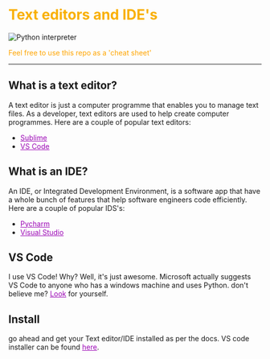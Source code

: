 # <span style="color:#f9b000">Text editors and IDE's</span>

![Python interpreter](https://static.didcoding.com/media/tutorials/become-a-python-pro/Python_course.jpg "Python interpreter")


<span style="color:Orange">Feel free to use this repo as a 'cheat sheet'</span>
***

## What is a text editor?
A text editor is just a computer programme that enables you to manage text files. As a developer, text editors are used to help create computer programmes. Here are a couple of popular text editors:
* <a href="https://www.sublimetext.com/" style="color: #9c07b6">Sublime</a>
* <a href="https://code.visualstudio.com/" style="color: #9c07b6">VS Code</a>


## What is an IDE?
An IDE, or Integrated Development Environment, is a software app that have a whole bunch of features that help software engineers code efficiently.
Here are a couple of popular IDS's:
* <a href="https://www.jetbrains.com/pycharm/" style="color: #9c07b6">Pycharm</a>
* <a href="https://visualstudio.microsoft.com/" style="color: #9c07b6">Visual Studio</a>

## VS Code
I use VS Code! Why? Well, it's just awesome. Microsoft actually suggests VS Code to anyone who has a windows machine and uses Python. don't believe me? <a href="https://visualstudio.microsoft.com/downloads/" style="color: #9c07b6">Look</a> for yourself.

## Install
go ahead and get your Text editor/IDE installed as per the docs. VS code installer can be found <a href="https://visualstudio.microsoft.com/downloads/" style="color: #9c07b6">here</a>.

